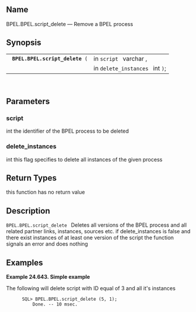 <div>

<div>

</div>

<div>

## Name

BPEL.BPEL.script_delete — Remove a BPEL process

</div>

<div>

## Synopsis

<div>

|                                      |                                 |
|--------------------------------------|---------------------------------|
| ` `**`BPEL.BPEL.script_delete`**` (` | in `script ` varchar ,          |
|                                      | in `delete_instances ` int `)`; |

<div>

 

</div>

</div>

</div>

<div>

## Parameters

<div>

### script

<span class="type">int </span> the identifier of the BPEL process to be
deleted

</div>

<div>

### delete_instances

<span class="type">int </span> this flag specifies to delete all
instances of the given process

</div>

</div>

<div>

## Return Types

this function has no return value

</div>

<div>

## Description

`BPEL.BPEL.script_delete ` Deletes all versions of the BPEL process and
all related partner links, instances, sources etc. if delete_instances
is false and there exist instances of at least one version of the script
the function signals an error and does nothing

</div>

<div>

## Examples

<div>

**Example 24.643. Simple example**

<div>

The following will delete script with ID equal of 3 and all it's
instances

``` screen
      SQL> BPEL.BPEL.script_delete (5, 1);
          Done. -- 10 msec.
      
```

</div>

</div>

  

</div>

</div>
